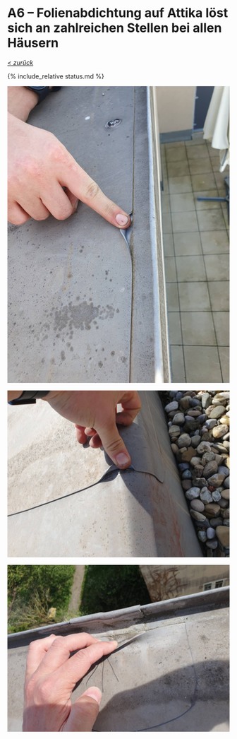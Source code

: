 # A6 &ndash; Folienabdichtung auf Attika löst sich an zahlreichen Stellen bei allen Häusern

_[&lt; zurück](../index.md)_

{% include_relative status.md %}

![](20240412_113220_small.jpg)

![](20240412_114459_small.jpg)

![](20240412_123028_small.jpg)